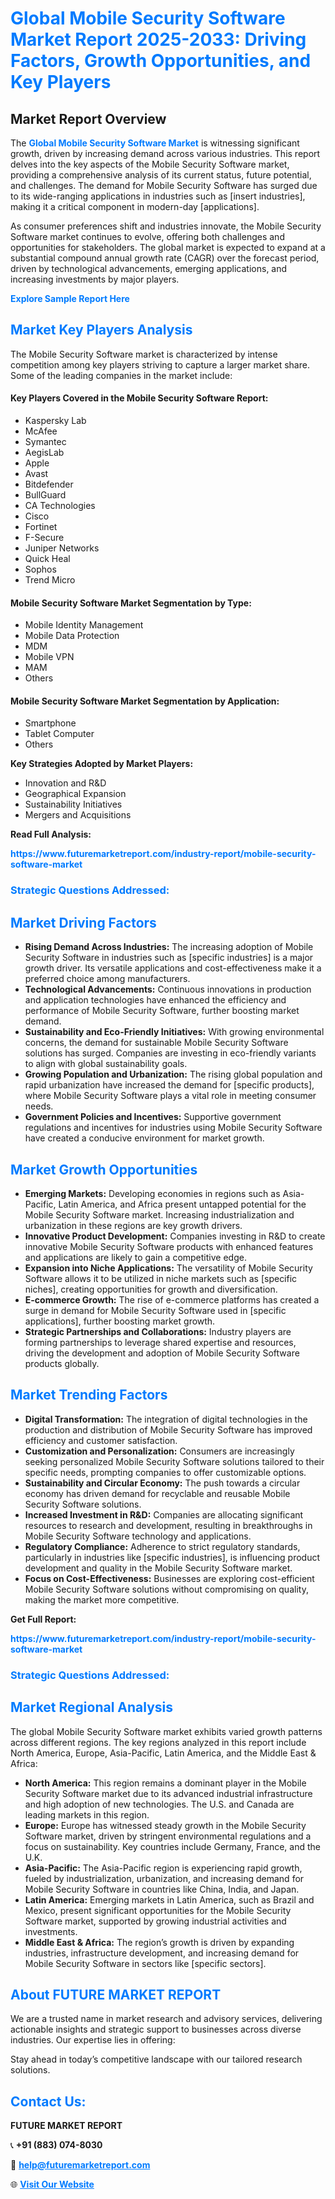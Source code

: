 <h1 style="color: #007BFF;">Global Mobile Security Software Market Report 2025-2033: Driving Factors, Growth Opportunities, and Key Players</h1>

<section id="overview">
<h2>Market Report Overview</h2>
<p>The <a href="https://www.futuremarketreport.com/industry-report/mobile-security-software-market" style="color: #007BFF; text-decoration: none;"><strong>Global Mobile Security Software Market</strong></a> is witnessing significant growth, driven by increasing demand across various industries. This report delves into the key aspects of the Mobile Security Software market, providing a comprehensive analysis of its current status, future potential, and challenges. The demand for Mobile Security Software has surged due to its wide-ranging applications in industries such as [insert industries], making it a critical component in modern-day [applications].</p>
<p>As consumer preferences shift and industries innovate, the Mobile Security Software market continues to evolve, offering both challenges and opportunities for stakeholders. The global market is expected to expand at a substantial compound annual growth rate (CAGR) over the forecast period, driven by technological advancements, emerging applications, and increasing investments by major players.</p>
</section>

<section id="overview">
<p><a href="https://www.futuremarketreport.com/request-sample/reportId=105945" style="color: #007BFF; text-decoration: none;"><strong>Explore Sample Report Here</strong></a></p>
</section>

<section id="key-players">
<h2 style="color: #007BFF;">Market Key Players Analysis</h2>
<p>The Mobile Security Software market is characterized by intense competition among key players striving to capture a larger market share. Some of the leading companies in the market include:</p>
<h4>Key Players Covered in the Mobile Security Software Report:</h4>
<ul><li>Kaspersky Lab</li><li>McAfee</li><li>Symantec</li><li>AegisLab</li><li>Apple</li><li>Avast</li><li>Bitdefender</li><li>BullGuard</li><li>CA Technologies</li><li>Cisco</li><li>Fortinet</li><li>F-Secure</li><li>Juniper Networks</li><li>Quick Heal</li><li>Sophos</li><li>Trend Micro</li></ul>
<h4>Mobile Security Software Market Segmentation by Type:</h4>
<ul><li>Mobile Identity Management</li><li>Mobile Data Protection</li><li>MDM</li><li>Mobile VPN</li><li>MAM</li><li>Others</li></ul>

<h4>Mobile Security Software Market Segmentation by Application:</h4>
<ul><li>Smartphone</li><li>Tablet Computer</li><li>Others</li></ul>
<p><strong>Key Strategies Adopted by Market Players:</strong></p>
<ul>
<li>Innovation and R&D</li>
<li>Geographical Expansion</li>
<li>Sustainability Initiatives</li>
<li>Mergers and Acquisitions</li>
</ul>
</section>

<section>
<p><strong>Read Full Analysis: </strong></p><a href="https://www.futuremarketreport.com/industry-report/mobile-security-software-market" style="color: #007BFF; text-decoration: none;"><strong>https://www.futuremarketreport.com/industry-report/mobile-security-software-market</strong></a>
<h3 style="color: #007BFF;">Strategic Questions Addressed:</h3>
</section>

<section id="driving-factors">
<h2 style="color: #007BFF;">Market Driving Factors</h2>
<ul>
<li><strong>Rising Demand Across Industries:</strong> The increasing adoption of Mobile Security Software in industries such as [specific industries] is a major growth driver. Its versatile applications and cost-effectiveness make it a preferred choice among manufacturers.</li>
<li><strong>Technological Advancements:</strong> Continuous innovations in production and application technologies have enhanced the efficiency and performance of Mobile Security Software, further boosting market demand.</li>
<li><strong>Sustainability and Eco-Friendly Initiatives:</strong> With growing environmental concerns, the demand for sustainable Mobile Security Software solutions has surged. Companies are investing in eco-friendly variants to align with global sustainability goals.</li>
<li><strong>Growing Population and Urbanization:</strong> The rising global population and rapid urbanization have increased the demand for [specific products], where Mobile Security Software plays a vital role in meeting consumer needs.</li>
<li><strong>Government Policies and Incentives:</strong> Supportive government regulations and incentives for industries using Mobile Security Software have created a conducive environment for market growth.</li>
</ul>
</section>

<section id="growth-opportunities">
<h2 style="color: #007BFF;">Market Growth Opportunities</h2>
<ul>
<li><strong>Emerging Markets:</strong> Developing economies in regions such as Asia-Pacific, Latin America, and Africa present untapped potential for the Mobile Security Software market. Increasing industrialization and urbanization in these regions are key growth drivers.</li>
<li><strong>Innovative Product Development:</strong> Companies investing in R&D to create innovative Mobile Security Software products with enhanced features and applications are likely to gain a competitive edge.</li>
<li><strong>Expansion into Niche Applications:</strong> The versatility of Mobile Security Software allows it to be utilized in niche markets such as [specific niches], creating opportunities for growth and diversification.</li>
<li><strong>E-commerce Growth:</strong> The rise of e-commerce platforms has created a surge in demand for Mobile Security Software used in [specific applications], further boosting market growth.</li>
<li><strong>Strategic Partnerships and Collaborations:</strong> Industry players are forming partnerships to leverage shared expertise and resources, driving the development and adoption of Mobile Security Software products globally.</li>
</ul>
</section>

<section id="trending-factors">
<h2 style="color: #007BFF;">Market Trending Factors</h2>
<ul>
<li><strong>Digital Transformation:</strong> The integration of digital technologies in the production and distribution of Mobile Security Software has improved efficiency and customer satisfaction.</li>
<li><strong>Customization and Personalization:</strong> Consumers are increasingly seeking personalized Mobile Security Software solutions tailored to their specific needs, prompting companies to offer customizable options.</li>
<li><strong>Sustainability and Circular Economy:</strong> The push towards a circular economy has driven demand for recyclable and reusable Mobile Security Software solutions.</li>
<li><strong>Increased Investment in R&D:</strong> Companies are allocating significant resources to research and development, resulting in breakthroughs in Mobile Security Software technology and applications.</li>
<li><strong>Regulatory Compliance:</strong> Adherence to strict regulatory standards, particularly in industries like [specific industries], is influencing product development and quality in the Mobile Security Software market.</li>
<li><strong>Focus on Cost-Effectiveness:</strong> Businesses are exploring cost-efficient Mobile Security Software solutions without compromising on quality, making the market more competitive.</li>
</ul>
</section>

<section>
<p><strong>Get Full Report: </strong></p><a href="https://www.futuremarketreport.com/industry-report/mobile-security-software-market" style="color: #007BFF; text-decoration: none;"><strong>https://www.futuremarketreport.com/industry-report/mobile-security-software-market</strong></a>
<h3 style="color: #007BFF;">Strategic Questions Addressed:</h3>
</section>


<section id="regional-analysis">
<h2 style="color: #007BFF;">Market Regional Analysis</h2>
<p>The global Mobile Security Software market exhibits varied growth patterns across different regions. The key regions analyzed in this report include North America, Europe, Asia-Pacific, Latin America, and the Middle East & Africa:</p>
<ul>
<li><strong>North America:</strong> This region remains a dominant player in the Mobile Security Software market due to its advanced industrial infrastructure and high adoption of new technologies. The U.S. and Canada are leading markets in this region.</li>
<li><strong>Europe:</strong> Europe has witnessed steady growth in the Mobile Security Software market, driven by stringent environmental regulations and a focus on sustainability. Key countries include Germany, France, and the U.K.</li>
<li><strong>Asia-Pacific:</strong> The Asia-Pacific region is experiencing rapid growth, fueled by industrialization, urbanization, and increasing demand for Mobile Security Software in countries like China, India, and Japan.</li>
<li><strong>Latin America:</strong> Emerging markets in Latin America, such as Brazil and Mexico, present significant opportunities for the Mobile Security Software market, supported by growing industrial activities and investments.</li>
<li><strong>Middle East & Africa:</strong> The region’s growth is driven by expanding industries, infrastructure development, and increasing demand for Mobile Security Software in sectors like [specific sectors].</li>
</ul>
</section>

<footer>
<h2 style="color: #007BFF;">About FUTURE MARKET REPORT</h2>
<p>We are a trusted name in market research and advisory services, delivering actionable insights and strategic support to businesses across diverse industries. Our expertise lies in offering:</p>

<p>Stay ahead in today’s competitive landscape with our tailored research solutions.</p>

<h2 style="color: #007BFF;">Contact Us:</h2>
<p><strong>FUTURE MARKET REPORT</strong></p>
<p>📞 <strong>+91 (883) 074-8030</strong></p>
<p>📧 <strong><a href="mailto:help@futuremarketreport.com" style="color: #007BFF;">help@futuremarketreport.com</a></strong></p>
<p>🌐 <strong><a href="https://www.futuremarketreport.com/" style="color: #007BFF;">Visit Our Website</a></strong></p>
</footer>